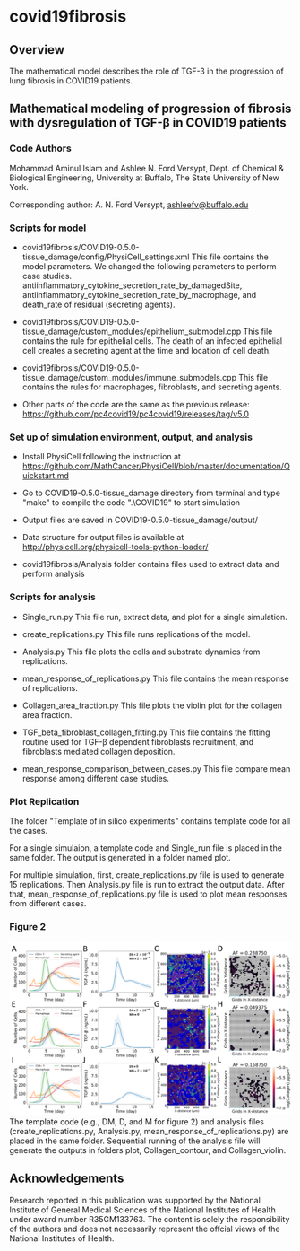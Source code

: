 # covid19fibrosis

## Overview 
The mathematical model describes the role of TGF-β in the progression of lung fibrosis in COVID19 patients.

## Mathematical modeling of progression of fibrosis with dysregulation of TGF-β in COVID19 patients

### Code Authors
Mohammad Aminul Islam and Ashlee N. Ford Versypt, 
Dept. of Chemical & Biological Engineering,
University at Buffalo, The State University of New York.

Corresponding author: A. N. Ford Versypt, ashleefv@buffalo.edu

### Scripts for model

* covid19fibrosis/COVID19-0.5.0-tissue_damage/config/PhysiCell_settings.xml
This file contains the model parameters. We changed the following parameters to perform case studies.
antiinflammatory_cytokine_secretion_rate_by_damagedSite, antiinflammatory_cytokine_secretion_rate_by_macrophage, and death_rate of residual (secreting agents).

* covid19fibrosis/COVID19-0.5.0-tissue_damage/custom_modules/epithelium_submodel.cpp This file contains the rule for epithelial cells. The death of an infected epithelial cell creates a secreting agent at the time and location of cell death.

* covid19fibrosis/COVID19-0.5.0-tissue_damage/custom_modules/immune_submodels.cpp This file contains the rules for macrophages, fibroblasts, and secreting agents.

* Other parts of the code are the same as the previous release: https://github.com/pc4covid19/pc4covid19/releases/tag/v5.0

### Set up of simulation environment, output, and analysis
* Install PhysiCell following the instruction at https://github.com/MathCancer/PhysiCell/blob/master/documentation/Quickstart.md 

* Go to COVID19-0.5.0-tissue_damage directory from terminal and type "make" to compile the code ".\COVID19" to start simulation

* Output files are saved in COVID19-0.5.0-tissue_damage/output/

* Data structure for output files is available at http://physicell.org/physicell-tools-python-loader/ 

* covid19fibrosis/Analysis folder contains files used to extract data and perform analysis

### Scripts for analysis
* Single_run.py This file run, extract data, and plot for a single simulation.

* create_replications.py This file runs replications of the model.

* Analysis.py This file plots the cells and substrate dynamics from replications.

* mean_response_of_replications.py This file contains the mean response of replications.

* Collagen_area_fraction.py This file plots the violin plot for the collagen area fraction.

* TGF_beta_fibroblast_collagen_fitting.py This file contains the fitting routine used for TGF-β dependent fibroblasts recruitment, and fibroblasts mediated collagen deposition.

* mean_response_comparison_between_cases.py This file compare mean response among different case studies.


### Plot Replication
The folder "Template of in silico experiments" contains template code for all the cases. 

For a single simulaion, a template code and Single_run file is placed in the same folder. The output is generated in a folder named plot.

For multiple simulation, first, create_replications.py file is used to generate 15 replications. Then Analysis.py file is run to extract the output data. After that, mean_response_of_replications.py file is used to plot mean responses from different cases.

### Figure 2
![Figure 2](/Figures/Fig2.png)
The template code (e.g., DM, D, and M for figure 2) and analysis files (create_replications.py, Analysis.py, mean_response_of_replications.py) are placed in the same folder. Sequential running of the analysis file will generate the outputs in folders plot, Collagen_contour, and Collagen_violin.

## Acknowledgements
Research reported in this publication was supported by the National Institute of General Medical Sciences of the National Institutes of Health under award number R35GM133763. The content is solely the responsibility of the authors and does not necessarily represent the offcial views of the National Institutes of Health.
